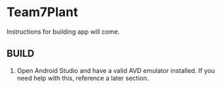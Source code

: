 # Team7Plant
Instructions for building app will come.

## BUILD
1. Open Android Studio and have a valid AVD emulator installed. If you need help with this, reference a later section.

